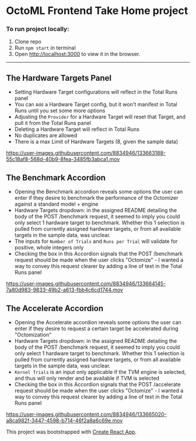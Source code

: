 # OctoML Frontend Take Home project

### To run project locally:

1) Clone repo 
2) Run `npm start` in terminal
3) Open [http://localhost:3000](http://localhost:3000) to view it in the browser.

-----

## The Hardware Targets Panel

- Setting Hardware Target configurations will reflect in the Total Runs panel
- You can `Add` a Hardware Target config, but it won't manifest in Total Runs until you set some more options
- Adjusting the `Provider` for a Hardware Target will reset that Target, and pull it from the Total Runs panel
- Deleting a Hardware Target will reflect in Total Runs
- No duplicates are allowed
- There is a max Limit of Hardware Targets (8, given the sample data)

https://user-images.githubusercontent.com/8834946/133663188-55c18af8-568d-40b9-8fea-3485fb3abca1.mov

## The Benchmark Accordion

- Opening the Benchmark accordion reveals some options the user can enter if they desire to benchmark the performance of the Octomizer against a standard model + engine
- Hardware Targets dropdown: in the assigned README detailing the body of the POST /benchmark request, it seemed to imply you could only select 1 hardware target to benchmark. Whether this 1 selection is pulled from currently assigned hardware targets, or from all available targets in the sample data, was unclear.
- The inputs for `Number of Trials` and `Runs per Trial` will validate for positive, whole integers only
- Checking the box in this Accordion signals that the POST /benchmark request should be made when the user clicks "Octomize" - I wanted a way to convey this request clearer by adding a line of text in the Total Runs panel

https://user-images.githubusercontent.com/8834946/133664145-7a80d983-9833-49b2-a613-fbb4c6cd1744.mov


## The Accelerate Accordion
- Opening the Accelerate accordion reveals some options the user can enter if they desire to request a certain target be accelerated during "Octomization"
- Hardware Targets dropdown: in the assigned README detailing the body of the POST /benchmark request, it seemed to imply you could only select 1 hardware target to benchmark. Whether this 1 selection is pulled from currently assigned hardware targets, or from all available targets in the sample data, was unclear.
- `Kernel Trials` is an input only applicable if the TVM engine is selected, and thus will only render and be available if TVM is selected
- Checking the box in this Accordion signals that the POST /accelerate request should be made when the user clicks "Octomize" - I wanted a way to convey this request clearer by adding a line of text in the Total Runs panel

https://user-images.githubusercontent.com/8834946/133665020-a8ca982f-3447-4598-b714-46f2a8a6c69e.mov



This project was bootstrapped with [Create React App](https://github.com/facebook/create-react-app).
